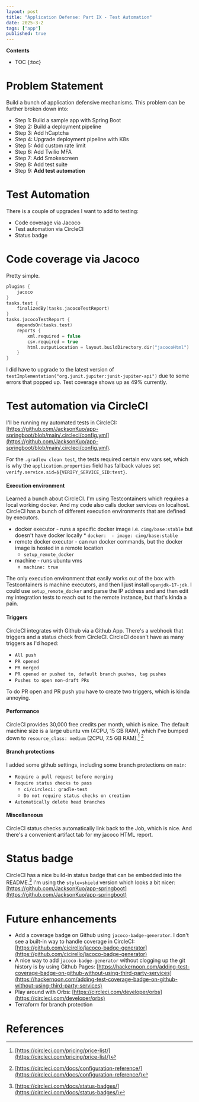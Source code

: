 ```yaml
---
layout: post
title: "Application Defense: Part IX - Test Automation"
date: 2025-3-2
tags: ["app"]
published: true
---
```


**Contents**
* TOC
{:toc}

# Problem Statement
Build a bunch of application defensive mechanisms. This problem can be further broken down into:

* Step 1: Build a sample app with Spring Boot
* Step 2: Build a deployment pipeline
* Step 3: Add hCaptcha
* Step 4: Upgrade deployment pipeline with K8s
* Step 5: Add custom rate limit
* Step 6: Add Twilio MFA
* Step 7: Add Smokescreen
* Step 8: Add test suite
* Step 9: **Add test automation**

# Test Automation
There is a couple of upgrades I want to add to testing:

* Code coverage via Jacoco
* Test automation via CircleCI
* Status badge

# Code coverage via Jacoco
Pretty simple. 

```kotlin
plugins {
    jacoco
}
tasks.test {
    finalizedBy(tasks.jacocoTestReport)
}
tasks.jacocoTestReport {
    dependsOn(tasks.test)
	reports {
        xml.required = false
        csv.required = true
        html.outputLocation = layout.buildDirectory.dir("jacocoHtml")
    }
}
```

I did have to upgrade to the latest version of `testImplementation("org.junit.jupiter:junit-jupiter-api")` due to some errors that popped up. Test coverage shows up as 49% currently. 

# Test automation via CircleCI
I'll be running my automated tests in CircleCI: [https://github.com/JacksonKuo/app-springboot/blob/main/.circleci/config.yml](https://github.com/JacksonKuo/app-springboot/blob/main/.circleci/config.yml).

For the `.gradlew clean test`, the tests required certain env vars set, which is why the `application.properties` field has fallback values set `verify.service.sid=${VERIFY_SERVICE_SID:test}`.

#### Execution environment
Learned a bunch about CircleCI. I'm using Testcontainers which requires a local working docker. And my code also calls docker services on localhost. CircleCI has a bunch of different execution environments that are defined by executors. 

* docker executor - runs a specific docker image i.e. `cimg/base:stable` but doesn't have docker locally
    * 
        ```
        docker: 
            - image: cimg/base:stable
        ```
* remote docker executor - can run docker commands, but the docker image is hosted in a remote location
    * `setup_remote_docker`
* machine - runs ubuntu vms
    * `machine: true`

The only execution environment that easily works out of the box with Testcontainers is machine executors, and then I just install `openjdk-17-jdk`. I could use `setup_remote_docker` and parse the IP address and and then edit my integration tests to reach out to the remote instance, but that's kinda a pain. 

#### Triggers
CircleCI integrates with Github via a Github App. There's a webhook that triggers and a status check from CircleCI. CircleCI doesn't have as many triggers as I'd hoped:
* `All push`
* `PR opened`
* `PR merged`
* `PR opened or pushed to, default branch pushes, tag pushes`
* `Pushes to open non-draft PRs`

To do PR open and PR push you have to create two triggers, which is kinda annoying.  

#### Performance
CircleCI provides 30,000 free credits per month, which is nice. The default machine size is a large ubuntu vm (4CPU, 15 GB RAM), which I've bumped down to `resource_class: medium` (2CPU, 7.5 GB RAM).[^1] [^2]

#### Branch protections
I added some github settings, including some branch protections on `main`:
* `Require a pull request before merging`
* `Require status checks to pass`
    * `ci/circleci: gradle-test`
    * `Do not require status checks on creation`
* `Automatically delete head branches`

#### Miscellaneous
CircleCI status checks automatically link back to the Job, which is nice. And there's a convenient artifact tab for my jacoco HTML report. 

# Status badge
CircleCI has a nice build-in status badge that can be embedded into the README.[^3]
I'm using the `style=shield` version which looks a bit nicer: [https://github.com/JacksonKuo/app-springboot](https://github.com/JacksonKuo/app-springboot)

# Future enhancements
* Add a coverage badge on Github using `jacoco-badge-generator`. I don't see a built-in way to handle coverage in CircleCI: [https://github.com/cicirello/jacoco-badge-generator](https://github.com/cicirello/jacoco-badge-generator)
* A nice way to add `jacoco-badge-generator` without clogging up the git history is by using Github Pages: [https://hackernoon.com/adding-test-coverage-badge-on-github-without-using-third-party-services](https://hackernoon.com/adding-test-coverage-badge-on-github-without-using-third-party-services)
* Play around with Orbs: [https://circleci.com/developer/orbs](https://circleci.com/developer/orbs)
* Terraform for branch protection

# References
[^1]: [https://circleci.com/pricing/price-list/](https://circleci.com/pricing/price-list/)

[^2]: [https://circleci.com/docs/configuration-reference/](https://circleci.com/docs/configuration-reference/)

[^3]: [https://circleci.com/docs/status-badges/](https://circleci.com/docs/status-badges/)